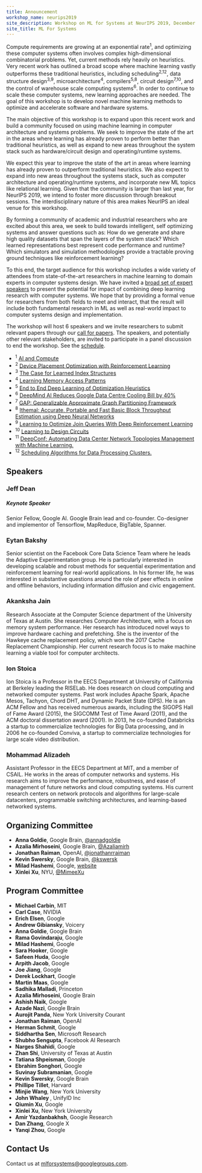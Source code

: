 ```yaml
---
title: Announcement
workshop_name: neurips2019
site_description: Workshop on ML for Systems at NeurIPS 2019, December 14th, 9AM-6PM Vancouver Convention Centre, West Level 2 202-204
site_title: ML For Systems
---
```


<div class="inner clearfix">
	<section class="main-content overview_section">
		<p>
			Compute requirements are growing at an exponential rate<sup>1</sup>, and optimizing these computer systems often involves complex high-dimensional combinatorial problems. Yet, current methods rely heavily on heuristics. Very recent work has outlined a broad scope where machine learning vastly outperforms these traditional heuristics, including scheduling<sup>2,12</sup>, data structure design<sup>3,9</sup>, microarchitecture<sup>4</sup>, compilers<sup>5,8</sup>, circuit design<sup>7,10</sup>, and the control of warehouse scale computing systems<sup>6</sup>. In order to continue to scale these computer systems, new learning approaches are needed. The goal of this workshop is to develop novel machine learning methods to optimize and accelerate software and hardware systems.
		</p>
  	<p>
    		The main objective of this workshop is to expand upon this recent work and build a community focused on using machine learning in computer architecture and systems problems. We seek to improve the state of the art in the areas where learning has already proven to perform better than traditional heuristics, as well as expand to new areas throughout the system stack such as hardware/circuit design and operating/runtime systems.
  	</p>
  	<p>
  		We expect this year to improve the state of the art in areas where learning has already proven to outperform traditional heuristics. We also expect to expand into new areas throughout the systems stack, such as computer architecture and operating/runtime systems, and incorporate new ML topics like relational learning. Given that the community is larger than last year, for NeurIPS 2019, we intend to foster more discussion through breakout sessions. The interdisciplinary nature of this area makes NeurIPS an ideal venue for this workshop.
  	</p>
		<p>
			By forming a community of academic and industrial researchers who are excited about this area, we seek to build towards intelligent, self optimizing systems and answer questions such as: How do we generate and share high quality datasets that span the layers of the system stack? Which learned representations best represent code performance and runtime? Which simulators and simulation methodologies provide a tractable proving ground techniques like reinforcement learning?
		</p>
		<p>
			To this end, the target audience for this workshop includes a wide variety of attendees from state-of-the-art researchers in machine learning to domain experts in computer systems design. We have invited a <a href="#speakers">broad set of expert speakers</a> to present the potential for impact of combining deep learning research with computer systems. We hope that by providing a formal venue for researchers from both fields to meet and interact, that the result will include both fundamental research in ML as well as real-world impact to computer systems design and implementation.
		</p>
		<p>
			The workshop will host 6 speakers and we invite researchers to submit relevant papers through our <a href="/call_for_papers.html">call for papers</a>. The speakers, and potentially other relevant stakeholders, are invited to participate in a panel discussion to end the workshop. See the <a href="/schedule.html">schedule</a>.
		</p>
		<ul class="footnotes">
      <li><sup>1</sup> <a href="https://openai.com/blog/ai-and-compute/">AI and Compute</a></li>
      <li><sup>2</sup> <a href="https://arxiv.org/pdf/1706.04972.pdf">Device Placement Optimization with Reinforcement Learning</a></li>
      <li><sup>3</sup> <a href="https://arxiv.org/abs/1712.01208">The Case for Learned Index Structures</a></li>
      <li><sup>4</sup> <a href="https://arxiv.org/pdf/1803.02329.pdf">Learning Memory Access Patterns</a></li>
      <li><sup>5</sup> <a href="https://ieeexplore.ieee.org/document/8091247/?reload=true">End to End Deep Learning of Optimization Heuristics</a></li>
      <li><sup>6</sup> <a href="https://deepmind.com/blog/deepmind-ai-reduces-google-data-centre-cooling-bill-40/">DeepMind AI Reduces Google Data Centre Cooling Bill by 40%</a></li>
      <li><sup>7</sup> <a href="https://arxiv.org/pdf/1903.00614.pdf">GAP: Generalizable Approximate Graph Partitioning Framework</a></li>
      <li><sup>8</sup> <a href="https://arxiv.org/abs/1808.07412">Ithemal: Accurate, Portable and Fast Basic Block Throughput Estimation using Deep Neural Networks</a></li>
      <li><sup>9</sup> <a href="https://arxiv.org/abs/1808.03196">Learning to Optimize Join Queries With Deep Reinforcement Learning</a></li>
      <li><sup>10</sup> <a href="https://arxiv.org/abs/1812.02734">Learning to Design Circuits</a></li>
      <li><sup>11</sup> <a href="https://arxiv.org/abs/1712.03890">DeepConf: Automating Data Center Network Topologies Management with Machine Learning.</a></li>
      <li><sup>12</sup> <a href="https://arxiv.org/abs/1810.01963">Scheduling Algorithms for Data Processing Clusters.</a></li>
    </ul>
	</section>
</div>
<div class="speaker_section">
	<div class="inner clearfix">
		<section class="main-content">
			<h2 id="speakers">Speakers</h2>
			<div class="speaker-bio">
				<div class="img-holder" style="background-image: url(/assets/images/speakers/jeff_dean.jpg)"></div>
				<div>
					<h3>Jeff Dean</h3>
					<h5 class="keynote-speaker">Keynote Speaker</h5>
					<p>
					    Senior Fellow, Google AI. Google Brain lead and co-founder. Co-designer and implementor of Tensorflow, MapReduce, BigTable, Spanner.
					</p>
				</div>
			</div>
			<div class="speaker-bio">
				<div class="img-holder" style="background-image: url(/assets/images/speakers/eytan_bakshy.jpg)"></div>
				<div>
					<h3>Eytan Bakshy</h3>
					<p>
					    Senior scientist on the Facebook Core Data Science Team where he leads the Adaptive Experimentation group. He is particularly interested in developing scalable and robust methods for sequential experimentation and reinforcement learning for real-world applications. In his former life, he was interested in substantive questions around the role of peer effects in online and offline behaviors, including information diffusion and civic engagement.
					</p>
				</div>
			</div>
			<div class="speaker-bio">
				<div class="img-holder" style="background-image: url(/assets/images/speakers/akanksha_jain.jpg)"></div>
				<div>
					<h3>Akanksha Jain</h3>
					<p>
					    Research Associate at the Computer Science department of the University of Texas at Austin. She researches Computer Architecture, with a focus on memory system performance. Her research has introduced novel ways to improve hardware caching and prefetching. She is the inventor of the Hawkeye cache replacement policy, which won the 2017 Cache Replacement Championship. Her current research focus is to make machine learning a viable tool for computer architects.
					</p>
				</div>
			</div>
			<div class="speaker-bio">
				<div class="img-holder" style="background-image: url(/assets/images/speakers/ion_stoica.jpg)"></div>
				<div>
					<h3>Ion Stoica</h3>
					<p>
					    Ion Stoica is a Professor in the EECS Department at University of California at Berkeley leading the RISELab. He does research on cloud computing and networked computer systems. Past work includes Apache Spark, Apache Mesos, Tachyon, Chord DHT, and Dynamic Packet State (DPS). He is an ACM Fellow and has received numerous awards, including the SIGOPS Hall of Fame Award (2015), the SIGCOMM Test of Time Award (2011), and the ACM doctoral dissertation award (2001). In 2013, he co-founded Databricks a startup to commercialize technologies for Big Data processing, and in 2006 he co-founded Conviva, a startup to commercialize technologies for large scale video distribution.
					</p>
				</div>
			</div>
			<div class="speaker-bio">
				<div class="img-holder" style="background-image: url(/assets/images/speakers/mohammad_alizadeh.jpg)"></div>
				<div>
					<h3>Mohammad Alizadeh</h3>
					<p>
					    Assistant Professor in the EECS Department at MIT, and a member of CSAIL. He works in the areas of computer networks and systems. His research aims to improve the performance, robustness, and ease of management of future networks and cloud computing systems. His current research centers on network protocols and algorithms for large-scale datacenters, programmable switching architectures, and learning-based networked systems.
					</p>
				</div>
			</div>
			<!-- 
			<div class="speaker-bio">
				<div class="img-holder" style="background-image: url(/assets/images/speakers/vivienne_sze.jpg)"></div>
				<div>
					<h3>Vivienne Sze</h3>
					<p>
						Vivienne Sze is an Associate Professor in the Electrical Engineering and Computer Science Department at MIT. Her research interests include energy-efficient algorithms and architectures for portable multimedia applications. From September 2010 to July 2013, she was a Member of Technical Staff in the Systems and Applications R&D Center at Texas Instruments (TI), Dallas, TX, where she designed low-power algorithms and architectures for video coding. She also represented TI in the JCT-VC committee of ITU-T and ISO/IEC standards body during the development of High Efficiency Video Coding (HEVC), which received a Primetime Engineering Emmy Award. Within the committee, she was the primary coordinator of the core experiment on coefficient scanning and coding. She co-edited a book entitled High Efficiency Video Coding (HEVC) - Algorithms and Architecture (Springer, 2014).
					</p>
					<p>
						She is a recipient of the 2018 Facebook Faculty Award, the 2018 & 2017 Qualcomm Faculty Award, the 2018 & 2016 Google Faculty Research Award, the 2016 AFOSR Young Investigator Research Program (YIP) Award, the 2016 3M Non-Tenured Faculty Award, the 2014 DARPA Young Faculty Award, the 2007 DAC/ISSCC Student Design Contest Award, and a co-recipient of the 2018 Symposium on VLSI Circuits Best Student Paper Award, the 2017 CICC Outstanding Invited Paper Award, the 2016 IEEE Micro Top Picks Award and the 2008 A-SSCC Outstanding Design Award.
					</p>
				</div>
			</div><div class="speaker-bio">
				<div class="img-holder" style="background-image: url(/assets/images/speakers/oriol_vinyals.jpg)"></div>
				<div>
					<h3>Oriol Vinyals</h3>
					<p>
					    Oriol Vinyals is a Research Scientist at Google DeepMind, working in Deep Learning. Prior to joining DeepMind, Oriol was part of the Google Brain team. He holds a Ph.D. in EECS from University of California, Berkeley and is a recipient of the 2016 MIT TR35 innovator award. His research has been featured multiple times at the New York Times, BBC, etc., and his articles have been cited over 17000 times. His academic involvement includes program chair for the International Conference on Learning Representations (ICLR) of 2017, and 2018. He has also been an area chair for many editions of the NeurIPS and ICML conferences. At DeepMind he continues working on his areas of interest, which include artificial intelligence, with particular emphasis on machine learning, deep learning and reinforcement learning.
					</p>
				</div>
			</div>
		-->
		</section>
	</div>
</div>
<div class="organizers-section">
	<div class="inner clearfix">
		<section class="main-content">
			<h2>Organizing Committee</h2>
			<ul>
				<li><b>Anna Goldie</b>, Google Brain, <a href="https://twitter.com/annadgoldie">@annadgoldie</a></li>
				<li><b>Azalia Mirhoseini</b>, Google Brain, <a href="https://twitter.com/Azaliamirh">@Azaliamirh</a></li>
				<li><b>Jonathan Raiman</b>, OpenAI, <a href="https://twitter.com/jonathanrraiman">@jonathanrraiman</a></li>
				<li><b>Kevin Swersky</b>, Google Brain, <a href="https://twitter.com/kswersk">@kswersk</a></li>
				<li><b>Milad Hashemi</b>, Google, <a href="https://hps.ece.utexas.edu/people/miladh/">website</a></li>
				<li><b>Xinlei Xu</b>, NYU, <a href="https://twitter.com/MimeeXu">@MimeeXu</a></li>
			</ul>
			<h2>Program Committee</h2>
			<ul>
				<li><b>Michael Carbin</b>, MIT</li>
				<li><b>Carl Case</b>, NVIDIA</li>
				<li><b>Erich Elsen</b>, Google</li>
				<li><b>Andrew Gibiansky</b>, Voicery</li>
				<li><b>Anna Goldie</b>, Google Brain</li>
				<li><b>Rama Govindaraju</b>, Google</li>
				<li><b>Milad Hashemi</b>, Google</li>
				<li><b>Sara Hooker</b>, Google</li>
				<li><b>Safeen Huda</b>, Google</li>
				<li><b>Arpith Jacob</b>, Google</li>
				<li><b>Joe Jiang</b>, Google</li>
				<li><b>Derek Lockhart</b>, Google</li>
				<li><b>Martin Maas</b>, Google</li>
				<li><b>Sadhika Malladi</b>, Princeton</li>
				<li><b>Azalia Mirhoseini</b>, Google Brain</li>
				<li><b>Ashish Naik</b>, Google</li>
				<li><b>Azade Nazi</b>, Google Brain</li>
				<li><b>Aurojit Panda</b>, New York University Courant</li>
				<li><b>Jonathan Raiman</b>, OpenAI</li>
				<li><b>Herman Schmit</b>, Google</li>
				<li><b>Siddhartha Sen</b>, Microsoft Research</li>
				<li><b>Shubho Sengupta</b>, Facebook AI Research</li>
				<li><b>Narges Shahidi</b>, Google</li>
				<li><b>Zhan Shi</b>, University of Texas at Austin</li>
				<li><b>Tatiana Shpeisman</b>, Google</li>
				<li><b>Ebrahim Songhori</b>, Google</li>
				<li><b>Suvinay Subramanian</b>, Google</li>
				<li><b>Kevin Swersky</b>, Google Brain</li>
				<li><b>Phillipe Tillet</b>, Harvard</li>
				<li><b>Minjie Wang</b>, New York University</li>
				<li><b>John Whaley </b>, UnifyID Inc</li>
				<li><b>Qiumin Xu</b>, Google</li>
				<li><b>Xinlei Xu</b>, New York University</li>
				<li><b>Amir Yazdanbakhsh</b>, Google Research</li>
				<li><b>Dan Zhang</b>, Google X</li>
				<li><b>Yanqi Zhou</b>, Google</li>
			</ul>
			<h2>Contact Us</h2>
			<p>
				Contact us at <a href="mailto:mlforsystems@googlegroups.com">mlforsystems@googlegroups.com</a>.
			</p>
		</section>
</div>
